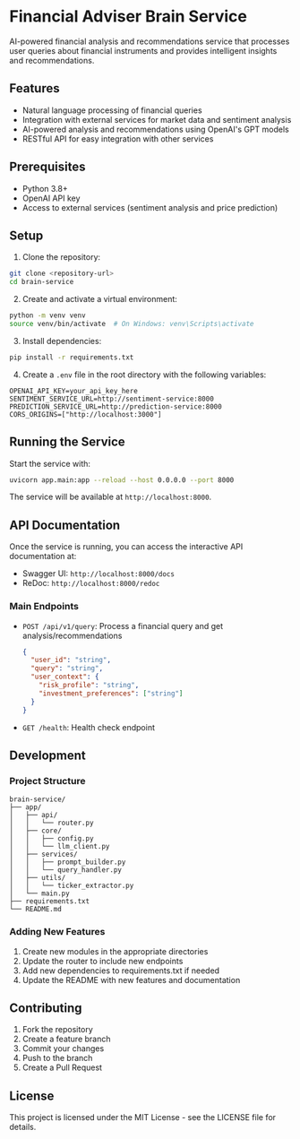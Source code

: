 # Financial Adviser Brain Service

AI-powered financial analysis and recommendations service that processes user queries about financial instruments and provides intelligent insights and recommendations.

## Features

- Natural language processing of financial queries
- Integration with external services for market data and sentiment analysis
- AI-powered analysis and recommendations using OpenAI's GPT models
- RESTful API for easy integration with other services

## Prerequisites

- Python 3.8+
- OpenAI API key
- Access to external services (sentiment analysis and price prediction)

## Setup

1. Clone the repository:
```bash
git clone <repository-url>
cd brain-service
```

2. Create and activate a virtual environment:
```bash
python -m venv venv
source venv/bin/activate  # On Windows: venv\Scripts\activate
```

3. Install dependencies:
```bash
pip install -r requirements.txt
```

4. Create a `.env` file in the root directory with the following variables:
```env
OPENAI_API_KEY=your_api_key_here
SENTIMENT_SERVICE_URL=http://sentiment-service:8000
PREDICTION_SERVICE_URL=http://prediction-service:8000
CORS_ORIGINS=["http://localhost:3000"]
```

## Running the Service

Start the service with:
```bash
uvicorn app.main:app --reload --host 0.0.0.0 --port 8000
```

The service will be available at `http://localhost:8000`.

## API Documentation

Once the service is running, you can access the interactive API documentation at:
- Swagger UI: `http://localhost:8000/docs`
- ReDoc: `http://localhost:8000/redoc`

### Main Endpoints

- `POST /api/v1/query`: Process a financial query and get analysis/recommendations
  ```json
  {
    "user_id": "string",
    "query": "string",
    "user_context": {
      "risk_profile": "string",
      "investment_preferences": ["string"]
    }
  }
  ```

- `GET /health`: Health check endpoint

## Development

### Project Structure

```
brain-service/
├── app/
│   ├── api/
│   │   └── router.py
│   ├── core/
│   │   ├── config.py
│   │   └── llm_client.py
│   ├── services/
│   │   ├── prompt_builder.py
│   │   └── query_handler.py
│   ├── utils/
│   │   └── ticker_extractor.py
│   └── main.py
├── requirements.txt
└── README.md
```

### Adding New Features

1. Create new modules in the appropriate directories
2. Update the router to include new endpoints
3. Add new dependencies to requirements.txt if needed
4. Update the README with new features and documentation

## Contributing

1. Fork the repository
2. Create a feature branch
3. Commit your changes
4. Push to the branch
5. Create a Pull Request

## License

This project is licensed under the MIT License - see the LICENSE file for details.
